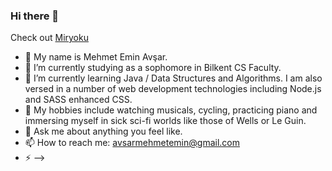 ### Hi there 👋

Check out
[Miryoku](https://miryoku.onrender.com/)

- 🔭 My name is Mehmet Emin Avşar.
- 🌱 I’m currently studying as a sophomore in Bilkent CS Faculty.
- 👯 I’m currently learning Java / Data Structures and Algorithms. I am also versed in a number of web development technologies including Node.js and SASS enhanced CSS.
- 🤔 My hobbies include watching musicals, cycling, practicing piano and immersing myself in sick sci-fi worlds like those of Wells or Le Guin.
- 💬 Ask me about anything you feel like.
- 📫 How to reach me: avsarmehmetemin@gmail.com
- ⚡
-->
